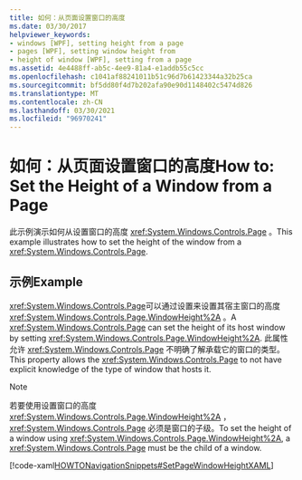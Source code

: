 ```yaml
---
title: 如何：从页面设置窗口的高度
ms.date: 03/30/2017
helpviewer_keywords:
- windows [WPF], setting height from a page
- pages [WPF], setting window height from
- height of window [WPF], setting from a page
ms.assetid: 4e4488ff-ab5c-4ee9-81a4-e1addb55c5cc
ms.openlocfilehash: c1041af88241011b51c96d7b61423344a32b25ca
ms.sourcegitcommit: bf5dd80f4d7b202afa90e90d1148402c5474d826
ms.translationtype: MT
ms.contentlocale: zh-CN
ms.lasthandoff: 03/30/2021
ms.locfileid: "96970241"
---
```

# <a name="how-to-set-the-height-of-a-window-from-a-page"></a><span data-ttu-id="90175-102">如何：从页面设置窗口的高度</span><span class="sxs-lookup"><span data-stu-id="90175-102">How to: Set the Height of a Window from a Page</span></span>
<span data-ttu-id="90175-103">此示例演示如何从设置窗口的高度 <xref:System.Windows.Controls.Page> 。</span><span class="sxs-lookup"><span data-stu-id="90175-103">This example illustrates how to set the height of the window from a <xref:System.Windows.Controls.Page>.</span></span>  
  
## <a name="example"></a><span data-ttu-id="90175-104">示例</span><span class="sxs-lookup"><span data-stu-id="90175-104">Example</span></span>  
 <span data-ttu-id="90175-105"><xref:System.Windows.Controls.Page>可以通过设置来设置其宿主窗口的高度 <xref:System.Windows.Controls.Page.WindowHeight%2A> 。</span><span class="sxs-lookup"><span data-stu-id="90175-105">A <xref:System.Windows.Controls.Page> can set the height of its host window by setting <xref:System.Windows.Controls.Page.WindowHeight%2A>.</span></span> <span data-ttu-id="90175-106">此属性允许 <xref:System.Windows.Controls.Page> 不明确了解承载它的窗口的类型。</span><span class="sxs-lookup"><span data-stu-id="90175-106">This property allows the <xref:System.Windows.Controls.Page> to not have explicit knowledge of the type of window that hosts it.</span></span>  
  
> [!NOTE]
> <span data-ttu-id="90175-107">若要使用设置窗口的高度 <xref:System.Windows.Controls.Page.WindowHeight%2A> ， <xref:System.Windows.Controls.Page> 必须是窗口的子级。</span><span class="sxs-lookup"><span data-stu-id="90175-107">To set the height of a window using <xref:System.Windows.Controls.Page.WindowHeight%2A>, a <xref:System.Windows.Controls.Page> must be the child of a window.</span></span>  
  
 [!code-xaml[HOWTONavigationSnippets#SetPageWindowHeightXAML](~/samples/snippets/csharp/VS_Snippets_Wpf/HOWTONavigationSnippets/CSharp/SetWindowHeightPage.xaml#setpagewindowheightxaml)]
